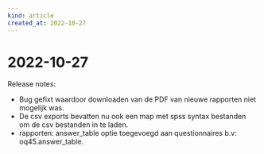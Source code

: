 ```yaml
---
kind: article
created_at: 2022-10-27
---
```


# 2022-10-27

Release notes:

* Bug gefixt waardoor downloaden van de PDF van nieuwe rapporten niet mogelijk was.
* De csv exports bevatten nu ook een map met spss syntax bestanden om de csv bestanden in te laden.
* rapporten: answer_table optie toegevoegd aan questionnaires b.v: oq45.answer_table.
